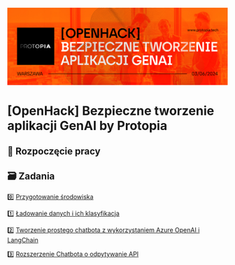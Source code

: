 ![Logo OpenHack](logo.jpeg)

# [OpenHack] Bezpieczne tworzenie aplikacji GenAI by Protopia

## 🌱 Rozpoczęcie pracy

## 🗃️ Zadania

0️⃣ [Przygotowanie środowiska](00-course-setup/README.md)

1️⃣ [Ładowanie danych i ich klasyfikacja](01-load-data/README.md)

2️⃣ [Tworzenie prostego chatbota z wykorzystaniem Azure OpenAI i LangChain](02-chatbot/README.md)

3️⃣ [Rozszerzenie Chatbota o odpytywanie API](03-api-call/README.md)
